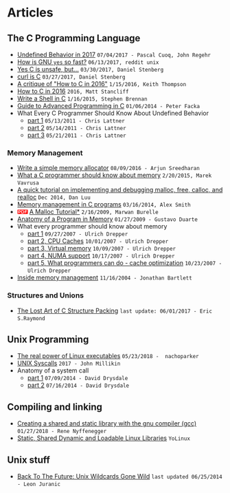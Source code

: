 # Articles

## The C Programming Language

* [Undefined Behavior in 2017](https://blog.regehr.org/archives/1520) `07/04/2017 - Pascal Cuoq, John Regehr`
* [How is GNU `yes` so fast?](https://www.reddit.com/r/unix/comments/6gxduc/how_is_gnu_yes_so_fast/) `06/13/2017, reddit unix`
* [Yes C is unsafe, but…](https://daniel.haxx.se/blog/2017/03/30/yes-c-is-unsafe-but/) `03/30/2017, Daniel Stenberg`
* [curl is C](https://daniel.haxx.se/blog/2017/03/27/curl-is-c/) `03/27/2017, Daniel Stenberg`
* [A critique of "How to C in 2016"](https://github.com/Keith-S-Thompson/how-to-c-response) `1/15/2016, Keith Thompson`
* [How to C in 2016](https://matt.sh/howto-c) `2016, Matt Stancliff`
* [Write a Shell in C](https://brennan.io/2015/01/16/write-a-shell-in-c/) `1/16/2015, Stephen Brennan`
* [Guide to Advanced Programming in C](http://pfacka.binaryparadise.com/articles/guide-to-advanced-programming-in-C.html) `01/06/2014 - Peter Facka`
* What Every C Programmer Should Know About Undefined Behavior
    - [part 1](http://blog.llvm.org/2011/05/what-every-c-programmer-should-know.html) `05/13/2011 - Chris Lattner`
    - [part 2](http://blog.llvm.org/2011/05/what-every-c-programmer-should-know_14.html) `05/14/2011 - Chris Lattner`
    - [part 3](http://blog.llvm.org/2011/05/what-every-c-programmer-should-know_21.html) `05/21/2011 - Chris Lattner`

### Memory Management

* [Write a simple memory allocator](https://arjunsreedharan.org/post/148675821737/write-a-simple-memory-allocator) `08/09/2016 - Arjun Sreedharan`
* [What a C programmer should know about memory](http://marek.vavrusa.com/memory/) `2/20/2015, Marek Vavrusa`
* [A quick tutorial on implementing and debugging malloc, free, calloc, and realloc](https://danluu.com/malloc-tutorial/) `Dec 2014, Dan Luu`
* [Memory management in C programs](http://nethack4.org/blog/memory.html) `03/16/2014, Alex Smith`
* ![pdf doc](./img/pdf_doc.png?raw=true) [A Malloc Tutorial*](http://www.inf.udec.cl/~leo/Malloc_tutorial.pdf) `2/16/2009, Marwan Burelle`
* [Anatomy of a Program in Memory](https://manybutfinite.com/post/anatomy-of-a-program-in-memory/) `01/27/2009 - Gustavo Duarte`
* What every programmer should know about memory
  - [part 1](https://lwn.net/Articles/250967/) `09/27/2007 - Ulrich Drepper`
  - [part 2, CPU Caches](https://lwn.net/Articles/252125/) `10/01/2007 - Ulrich Drepper`
  - [part 3, Virtual memory](https://lwn.net/Articles/253361/) `10/09/2007 - Ulrich Drepper`
  - [part 4, NUMA support](https://lwn.net/Articles/254445/) `10/17/2007 - Ulrich Drepper`
  - [part 5, What programmers can do - cache optimization](https://lwn.net/Articles/255364/) `10/23/2007 - Ulrich Drepper`
* [Inside memory management](https://www.ibm.com/developerworks/linux/library/l-memory/) `11/16/2004 - Jonathan Bartlett`

### Structures and Unions

* [The Lost Art of C Structure Packing](https://www.catb.org/esr/structure-packing/) `last update: 06/01/2017 - Eric S.Raymond`

## Unix Programming

* [The real power of Linux executables](https://ownyourbits.com/2018/05/23/the-real-power-of-linux-executables/) `05/23/2018 -  nachoparker`
* [UNIX Syscalls](https://john-millikin.com/unix-syscalls) `2017 - John Millikin`
* Anatomy of a system call 
  - [part 1](https://lwn.net/Articles/604287/) `07/09/2014 - David Drysdale`
  - [part 2](https://lwn.net/Articles/604515/) `07/16/2014 - David Drysdale`

## Compiling and linking

* [Creating a shared and static library with the gnu compiler (gcc)](https://renenyffenegger.ch/notes/development/languages/C-C-plus-plus/GCC/create-libraries/index) `01/27/2018 - Rene Nyffenegger`
* [Static, Shared Dynamic and Loadable Linux Libraries](http://www.yolinux.com/TUTORIALS/LibraryArchives-StaticAndDynamic.html) `YoLinux`

## Unix stuff

* [Back To The Future: Unix Wildcards Gone Wild](https://www.exploit-db.com/papers/33930/) `last updated 06/25/2014 - Leon Juranic`
